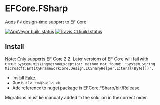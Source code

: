 # EFCore.FSharp
Adds F# design-time support to EF Core

[![AppVeyor build status ](https://ci.appveyor.com/api/projects/status/joy15u99gu69fg1l/branch/master?svg=true)](https://ci.appveyor.com/project/bricelam/efcore-fsharp)
[![Travis CI build status](https://travis-ci.org/bricelam/EFCore.FSharp.svg?branch=master)](https://travis-ci.org/bricelam/EFCore.FSharp)

## Install
Note: Only supports EF Core 2.2. Later versions of EF Core will fail with error: 
`System.MissingMethodException: Method not found: 'System.String Microsoft.EntityFrameworkCore.Design.ICSharpHelper.Literal(Byte[])'.`

- Install [Fake](http://fake.build/fake-gettingstarted.html).
- Run `build.cmd`/`build.sh`.
- Add reference to nuget package in EFCore.FSharp/bin/Release.

Migrations must be manually added to the solution in the correct order.
